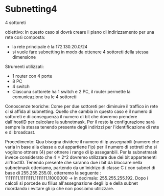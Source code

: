 # Subnetting4
4 sottoreti

obiettivo:
In questo caso si dovrà creare il piano di indirizzamento per una rete così composta:
- la rete principale è la 172.130.20.0/24
- si vuole fare subnetting in modo da ottenere 4 sottoreti della stessa dimensione

Strumenti utilizzati:
- 1 router con 4 porte
- 8 PC
- 4 switch
- Ciascuna sottorete ha 1 switch e 2 PC, il router permette la comunicazione tra le 4 sottoreti

Conoscenze teoriche: 
Come per due sottoreti per diminuire il traffico in rete ci si affida al subnetting. Quello che cambia in questo caso è il numero di sottoreti e di conseguenza il numero di bit che dovremo prendere dall'hostID per calcolare la subnetmask. Per il resto la configurazione sarà sempre la stessa tenendo presente degli indirizzi per l'identificazione di rete e di broadcast.


Procedimento:
Qua bisogna dividere il numero di ip assegnabili (numero che varia in base alla classe a cui appartiene l'ip) per il numero di sottreti che si vogliono ottnere (4)
per ottnere i range di ip asseganbili. Per la subnetmask invece considerato che 4 = 2^2 dovremo utilizzare due dei bit appartenenti all'hostID. Tenendo presente che saranno due i bit da bloccare nella subnetmask otteniamo, partendo da un'inidrizo di classe C ( con subnet di base di 255.255.255.0), otterremo la seguente :
11111111.11111111.1111111.11000000 -> in decimale: 255.255.255.192. Dopo i calcoli si porcede su filius all'assegnazione degli ip e della subnet ricordando i evitare gli ip che non possiamo utilizzare.


